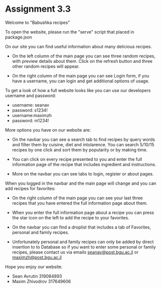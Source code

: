 # Assignment 3.3

Welcome to "Babushka recipes" 

To open the website, please run the "serve" script that placed in package.json

On our site you can find useful information about many delicious recipes.

- On the left column of the main page you can see three random recipes, with preview details about them.
Click on the refresh button and three other random recipes will appear.

- On the right column of the main page you can see Login form, if you have a username, you can login and get additional options of usage.

To get a look of how a full website looks like you can use our developers username and password:

- username: seanav
- password: s1234!
- username:maximzh
- password: m1234!

More options you have on our website are:

- On the navbar you can see a search tab to find recipes by query words and filter them by cuisine, diet and intolarence.
You can search 5/10/15 recipes by one click and sort them by popularity or by making time.

- You can click on every recipe presented to you and enter the full information page of the recipe that includes ingredient and instructions.

- More on the navbar you can see tabs to login, register or about pages.

When you logged in the navbar and the main page will change and you can add recipes for favorites:

- On the right column of the main page you can see your last three recipes that you have entered the full information page about them.

- When you enter the full information page about a recipe you can press the star icon on the left to add the recipe to your favorites.

- On the navbar you can find a droplist that includes a tab of Favorites, personal and family recipes.

- Unfortunately personal and family recipes can only be added by direct insertion to to Database so 
if you want to enter some personal or family recipes, please contact us via emails seanav@post.bgu.ac.il or maximzh@post.bgu.ac.il

Hope you enjoy our website.

- Sean Avrutin 319084893
- Maxim Zhivodrov 317649606



